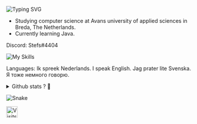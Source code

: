 <p align="left">
<img alt="Typing SVG" src="https://readme-typing-svg.herokuapp.com/?color=%2311cc0a&vCenter=true&width=500&lines=>+./welcome.sh;Hi,+i'm+happy+to+see+you+!;"/>
</p>

- Studying computer science at Avans university of applied sciences in Breda, The Netherlands.
- Currently learning Java.

Discord: Stefs#4404

![My Skills](https://skillicons.dev/icons?i=idea,java,py,stackoverflow,visualstudio,mysql,linux,github,docker,cs,arduino,raspberrypi,mongodb,sqlite,vscode,wordpress&theme=dark&perline=8)

Languages: 
Ik spreek Nederlands.
I speak English.
Jag prater lite Svenska.
Я тоже немного говорю.

<details>
<summary>Github stats ? 🤔</summary>
<br>
Here 🤗
<br/><br/> 

![Anurag's GitHub stats](https://github-readme-stats.vercel.app/api?username=stefsk-glitch&show_icons=true&theme=synthwave)
![Top Langs](https://github-readme-stats.vercel.app/api/top-langs/?username=stefsk-glitch&theme=synthwave)
<p align="center">
  <img src="https://streak-stats.demolab.com/?user=stefsk-glitch&theme=synthwave" />
</p>
</details>

![Snake](https://github.com/Stefsk-glitch/Stefsk-glitch/blob/output/github-contribution-grid-snake.svg)

<a href="https://visits.roshan.cyou"><img src="https://visits.roshan.cyou/JBpsrY5Tvj6khjyirtGv?label=Visitors&shadow=1&shadowOpacity=100&swap=0&labelBGColor=484848&countBGColor=2574EA&labelTextColor=FFFFFF&countTextColor=FFFFFF" alt="Visits Counter Badge" height=30px/></a>
